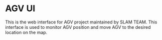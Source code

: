 # AGV UI

This is the web interface for AGV project maintained by SLAM TEAM. This interface is used to monitor AGV position and move AGV to the desired location on the map.


